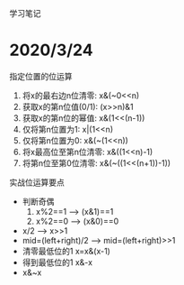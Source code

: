 学习笔记
# 2020/3/24
指定位置的位运算
1. 将x的最右边n位清零: x&(~0<<n)
2. 获取x的第n位值(0/1): (x>>n)&1
3. 获取x的第n位的幂值: x&(1<<(n-1))
4. 仅将第n位置为1: x|(1<<n)
5. 仅将第n位置为0: x&(~(1<<n))
6. 将x最高位至第n位清零: x&((1<<n)-1)
7. 将第n位至第0位清零: x&(~((1<<(n+1))-1))

实战位运算要点
* 判断奇偶
    1. x%2==1 -->  (x&1)==1
    2. x%2==0 -->  (x&0)==0
* x/2 --> x>>1
* mid=(left+right)/2 --> mid=(left+right)>>1
* 清零最低位的1 x=x&(x-1)
* 得到最低位的1 x&-x
* x&~x 
